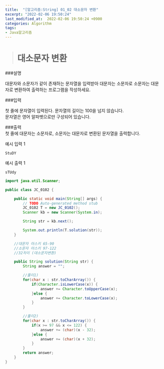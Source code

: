 ```yaml
---
title:  "[알고리즘:String] 01_02 대소문자 변환"
excerpt: "2022-02-06 19:50:24"
last_modified_at:  2022-02-06 19:50:24 +0900
categories: Algorithm
tags:
- Java알고리즘
---
```


># 대소문자 변환  

###설명  

대문자와 소문자가 같이 존재하는 문자열을 입력받아 대문자는 소문자로 소문자는 대문자로 변환하여 출력하는 프로그램을 작성하세요.  

###입력  

첫 줄에 문자열이 입력된다. 문자열의 길이는 100을 넘지 않습니다.  
문자열은 영어 알파벳으로만 구성되어 있습니다.  

###출력  
첫 줄에 대문자는 소문자로, 소문자는 대문자로 변환된 문자열을 출력합니다.  

예시 입력 1   
```
StuDY
```
예시 출력 1  
```
sTUdy
```


```java
import java.util.Scanner;

public class JC_0102 {

	public static void main(String[] args) {
		// TODO Auto-generated method stub
		JC_0102 T = new JC_0102();
		Scanner kb = new Scanner(System.in);

		String str = kb.next();

		System.out.println(T.solution(str));
	}

	//대문자 아스키 65-90
	//소문자 아스키 97-122
	//32차이 (대소문자변환)

	public String solution(String str) {
		String answer = "";

		//풀이1)
		for(char x : str.toCharArray()) {
			if(Character.isLowerCase(x)) {
				answer += Character.toUpperCase(x);
			}else {
				answer += Character.toLowerCase(x);
			}
		}

		//풀이2)
		for(char x : str.toCharArray()) {
			if(x >= 97 && x <= 122) {
				answer += (char)(x - 32);
			}else {
				answer += (char)(x + 32);
			}
		}
		return answer;
	}
}



```
